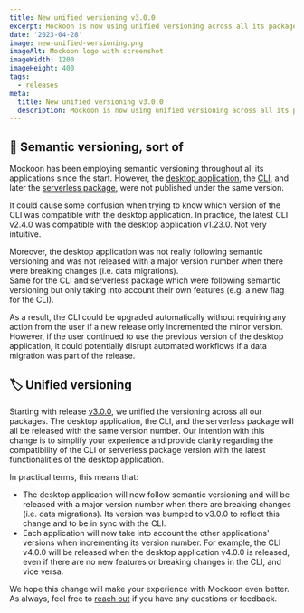 ```yaml
---
title: New unified versioning v3.0.0
excerpt: Mockoon is now using unified versioning across all its packages, starting with release v3.0.0.
date: '2023-04-28'
image: new-unified-versioning.png
imageAlt: Mockoon logo with screenshot
imageWidth: 1200
imageHeight: 400
tags:
  - releases
meta:
  title: New unified versioning v3.0.0
  description: Mockoon is now using unified versioning across all its packages, starting with release v3.0.0. Learn more!
---
```


## 🔢 Semantic versioning, sort of

Mockoon has been employing semantic versioning throughout all its applications since the start. However, the [desktop application](/download/), the [CLI](/cli/), and later the [serverless package](/serverless/), were not published under the same version.

It could cause some confusion when trying to know which version of the CLI was compatible with the desktop application. In practice, the latest CLI v2.4.0 was compatible with the desktop application v1.23.0. Not very intuitive.

Moreover, the desktop application was not really following semantic versioning and was not released with a major version number when there were breaking changes (i.e. data migrations).  
Same for the CLI and serverless package which were following semantic versioning but only taking into account their own features (e.g. a new flag for the CLI).

As a result, the CLI could be upgraded automatically without requiring any action from the user if a new release only incremented the minor version. However, if the user continued to use the previous version of the desktop application, it could potentially disrupt automated workflows if a data migration was part of the release.

## 🏷️ Unified versioning

Starting with release [v3.0.0](/releases/3.0.0/), we unified the versioning across all our packages. The desktop application, the CLI, and the serverless package will all be released with the same version number.
Our intention with this change is to simplify your experience and provide clarity regarding the compatibility of the CLI or serverless package version with the latest functionalities of the desktop application.

In practical terms, this means that:

- The desktop application will now follow semantic versioning and will be released with a major version number when there are breaking changes (i.e. data migrations). Its version was bumped to v3.0.0 to reflect this change and to be in sync with the CLI.
- Each application will now take into account the other applications' versions when incrementing its version number. For example, the CLI v4.0.0 will be released when the desktop application v4.0.0 is released, even if there are no new features or breaking changes in the CLI, and vice versa.

We hope this change will make your experience with Mockoon even better. As always, feel free to [reach out](/contact/) if you have any questions or feedback.
